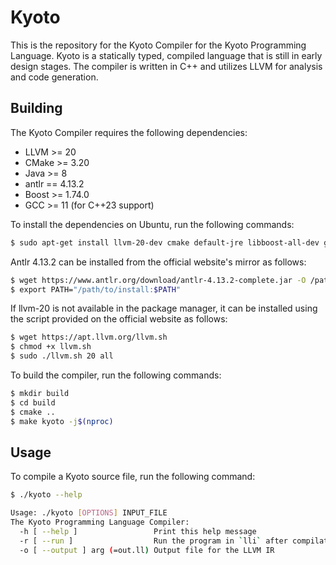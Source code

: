 # Kyoto

This is the repository for the Kyoto Compiler for the Kyoto Programming Language. Kyoto is a statically typed, compiled language that is still in early design stages. The compiler is written in C++ and utilizes LLVM for analysis and code generation.

## Building

The Kyoto Compiler requires the following dependencies:

- LLVM >= 20
- CMake >= 3.20
- Java >= 8
- antlr == 4.13.2
- Boost >= 1.74.0
- GCC >= 11 (for C++23 support)

To install the dependencies on Ubuntu, run the following commands:

```bash
$ sudo apt-get install llvm-20-dev cmake default-jre libboost-all-dev gcc-11 g++-11 libfmt-dev libzstd-dev
```

Antlr 4.13.2 can be installed from the official website's mirror as follows:

```bash
$ wget https://www.antlr.org/download/antlr-4.13.2-complete.jar -O /path/to/install
$ export PATH="/path/to/install:$PATH"
```

If llvm-20 is not available in the package manager, it can be installed using the script provided on the official website as follows:

```bash
$ wget https://apt.llvm.org/llvm.sh
$ chmod +x llvm.sh
$ sudo ./llvm.sh 20 all
```

To build the compiler, run the following commands:

```bash
$ mkdir build
$ cd build
$ cmake ..
$ make kyoto -j$(nproc)
```

## Usage

To compile a Kyoto source file, run the following command:

```bash
$ ./kyoto --help

Usage: ./kyoto [OPTIONS] INPUT_FILE
The Kyoto Programming Language Compiler:
  -h [ --help ]                 Print this help message
  -r [ --run ]                  Run the program in `lli` after compilation
  -o [ --output ] arg (=out.ll) Output file for the LLVM IR
```
